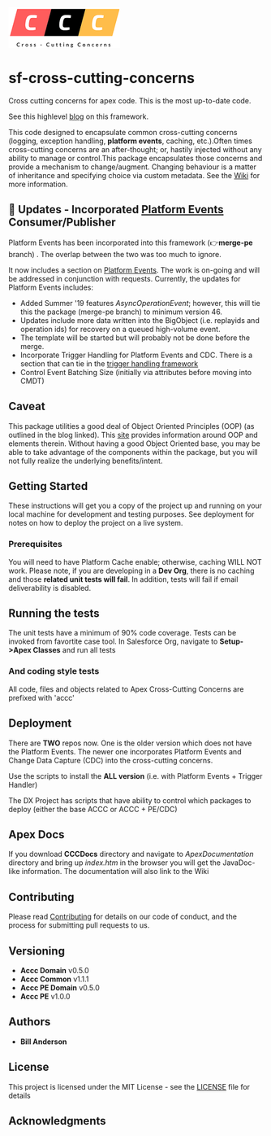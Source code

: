 
![logo](https://github.com/bjanderson70/sf-accc-dx/blob/master/imgs/logo.png)
# sf-cross-cutting-concerns
Cross cutting concerns for apex code. This is the most up-to-date code.

See this highlevel [blog](https://developer.salesforce.com/blogs/2018/10/configuration-first-replacing-code-at-runtime.html) on this framework.

This code designed to encapsulate common cross-cutting concerns (logging, exception handling, **platform events**, caching, etc.).Often times cross-cutting concerns are an after-thought; or, hastily injected without any ability to manage or control.This package encapsulates those concerns and provide a mechanism to change/augment. 
Changing behaviour is a matter of inheritance and specifying choice via custom metadata. See the [Wiki](https://github.com/bjanderson70/sf-cross-cutting-concerns/wiki) for more information.

## :star2: Updates - Incorporated [Platform Events](https://github.com/bjanderson70/sf-platform-events) Consumer/Publisher
Platform Events has been incorporated into this framework  (:point_right:**merge-pe** branch) . The overlap between the two was too much to ignore.

It now includes a section on [Platform Events](https://github.com/bjanderson70/sf-cross-cutting-concerns/wiki/Platform-Events). The work is on-going and will be addressed in conjunction with requests. Currently, the updates for Platform Events includes:
* Added Summer '19 features _AsyncOperationEvent_; however, this will tie this the package (merge-pe branch) to minimum version 46.
* Updates include more data written into the BigObject (i.e. replayids and operation ids) for recovery on a queued high-volume event.
* The template will be started but will probably not be done before the merge.
* Incorporate Trigger Handling for Platform Events and CDC. There is a section that can tie in the [trigger handling framework](https://github.com/bjanderson70/sf-trigger-handling/wiki)
* Control Event Batching Size (initially via attributes before moving into CMDT)

## Caveat
This package utilities a good deal of Object Oriented Principles (OOP) (as outlined in the blog linked). This [site](http://ootips.org/) provides information around OOP and elements therein. Without having a good Object Oriented base, you may be able to take advantage of the components within the package, but you will not fully realize the underlying benefits/intent.  

## Getting Started

These instructions will get you a copy of the project up and running on your local machine for development and testing purposes. 
See deployment for notes on how to deploy the project on a live system.

### Prerequisites

You will need to have Platform Cache enable; otherwise, caching WILL NOT work. Please note, if you are developing in a **Dev Org**, there is no caching and those **related unit tests will fail**. In addition, tests will fail if email deliverability is disabled.

## Running the tests

The unit tests have a minimum of 90% code coverage. Tests can be invoked from favortite case tool.
In Salesforce Org, navigate to **Setup->Apex Classes** and run all tests

### And coding style tests

All code, files and objects related to Apex Cross-Cutting Concerns are prefixed with 'accc'

## Deployment

There are **TWO** repos now. One is the older version which does not have the Platform Events. The newer one incorporates Platform Events and Change Data Capture (CDC) into the cross-cutting concerns.

Use the scripts to install the **ALL version** (i.e. with Platform Events + Trigger Handler)

The DX Project has scripts that have ability to control which packages to deploy (either the base ACCC or ACCC + PE/CDC)

## Apex Docs
If you download **CCCDocs** directory and navigate to _ApexDocumentation_ directory and bring up _index.htm_ in the browser you will get the JavaDoc-like information. The documentation will also link to the Wiki

## Contributing

Please read [Contributing](Contributing) for details on our code of conduct, and the process for submitting pull requests to us.

## Versioning

* **Accc Domain** v0.5.0
* **Accc Common** v1.1.1
* **Accc PE Domain** v0.5.0
* **Accc PE** v1.0.0

## Authors

* **Bill Anderson** 

## License

This project is licensed under the MIT License - see the [LICENSE](LICENSE) file for details

## Acknowledgments
